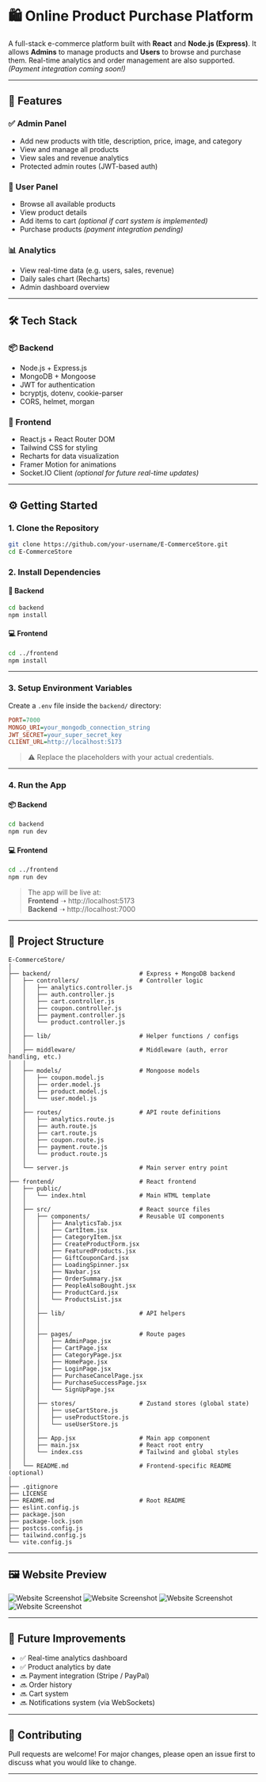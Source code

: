 # 🛍️ Online Product Purchase Platform

A full-stack e-commerce platform built with **React** and **Node.js (Express)**. It allows **Admins** to manage products and **Users** to browse and purchase them. Real-time analytics and order management are also supported. *(Payment integration coming soon!)*

---

## 🚀 Features

### ✅ Admin Panel
- Add new products with title, description, price, image, and category
- View and manage all products
- View sales and revenue analytics
- Protected admin routes (JWT-based auth)

### 👤 User Panel
- Browse all available products
- View product details
- Add items to cart *(optional if cart system is implemented)*
- Purchase products *(payment integration pending)*

### 📊 Analytics
- View real-time data (e.g. users, sales, revenue)
- Daily sales chart (Recharts)
- Admin dashboard overview

---

## 🛠️ Tech Stack

### 📦 Backend
- Node.js + Express.js
- MongoDB + Mongoose
- JWT for authentication
- bcryptjs, dotenv, cookie-parser
- CORS, helmet, morgan

### 🎨 Frontend
- React.js + React Router DOM
- Tailwind CSS for styling
- Recharts for data visualization
- Framer Motion for animations
- Socket.IO Client *(optional for future real-time updates)*

---

## ⚙️ Getting Started

### 1. Clone the Repository

```bash
git clone https://github.com/your-username/E-CommerceStore.git
cd E-CommerceStore
```

### 2. Install Dependencies

#### 🔧 Backend

```bash
cd backend
npm install
```

#### 💻 Frontend

```bash
cd ../frontend
npm install
```

---

### 3. Setup Environment Variables

Create a `.env` file inside the `backend/` directory:

```ini
PORT=7000
MONGO_URI=your_mongodb_connection_string
JWT_SECRET=your_super_secret_key
CLIENT_URL=http://localhost:5173
```

> ⚠️ Replace the placeholders with your actual credentials.

---

### 4. Run the App

#### 📦 Backend

```bash
cd backend
npm run dev
```

#### 💻 Frontend

```bash
cd ../frontend
npm run dev
```

> The app will be live at:  
> **Frontend** ➝ http://localhost:5173  
> **Backend** ➝ http://localhost:7000

---
## 📁 Project Structure

```
E-CommerceStore/
│
├── backend/                         # Express + MongoDB backend
│   ├── controllers/                 # Controller logic
│   │   ├── analytics.controller.js
│   │   ├── auth.controller.js
│   │   ├── cart.controller.js
│   │   ├── coupon.controller.js
│   │   ├── payment.controller.js
│   │   └── product.controller.js
│   │
│   ├── lib/                         # Helper functions / configs
│   │
│   ├── middleware/                  # Middleware (auth, error handling, etc.)
│   │
│   ├── models/                      # Mongoose models
│   │   ├── coupon.model.js
│   │   ├── order.model.js
│   │   ├── product.model.js
│   │   └── user.model.js
│   │
│   ├── routes/                      # API route definitions
│   │   ├── analytics.route.js
│   │   ├── auth.route.js
│   │   ├── cart.route.js
│   │   ├── coupon.route.js
│   │   ├── payment.route.js
│   │   └── product.route.js
│   │
│   └── server.js                    # Main server entry point
│
├── frontend/                        # React frontend
│   ├── public/
│   │   └── index.html               # Main HTML template
│   │
│   ├── src/                         # React source files
│   │   ├── components/              # Reusable UI components
│   │   │   ├── AnalyticsTab.jsx
│   │   │   ├── CartItem.jsx
│   │   │   ├── CategoryItem.jsx
│   │   │   ├── CreateProductForm.jsx
│   │   │   ├── FeaturedProducts.jsx
│   │   │   ├── GiftCouponCard.jsx
│   │   │   ├── LoadingSpinner.jsx
│   │   │   ├── Navbar.jsx
│   │   │   ├── OrderSummary.jsx
│   │   │   ├── PeopleAlsoBought.jsx
│   │   │   ├── ProductCard.jsx
│   │   │   └── ProductsList.jsx
│   │   │
│   │   ├── lib/                     # API helpers
│   │   │   
│   │   │
│   │   ├── pages/                   # Route pages
│   │   │   ├── AdminPage.jsx
│   │   │   ├── CartPage.jsx
│   │   │   ├── CategoryPage.jsx
│   │   │   ├── HomePage.jsx
│   │   │   ├── LoginPage.jsx
│   │   │   ├── PurchaseCancelPage.jsx
│   │   │   ├── PurchaseSuccessPage.jsx
│   │   │   └── SignUpPage.jsx
│   │   │
│   │   ├── stores/                  # Zustand stores (global state)
│   │   │   ├── useCartStore.js
│   │   │   ├── useProductStore.js
│   │   │   └── useUserStore.js
│   │   │
│   │   ├── App.jsx                  # Main app component
│   │   ├── main.jsx                 # React root entry
│   │   └── index.css                # Tailwind and global styles
│   │
│   └── README.md                    # Frontend-specific README (optional)
│
├── .gitignore
├── LICENSE
├── README.md                        # Root README
├── eslint.config.js
├── package.json
├── package-lock.json
├── postcss.config.js
├── tailwind.config.js
└── vite.config.js
```


---

## 🖼️ Website Preview

![Website Screenshot](./screen/github.PNG)
![Website Screenshot](./screen/github1.PNG)
![Website Screenshot](./screen/github2.PNG)
![Website Screenshot](./screen/github3.PNG)

---

## 🧠 Future Improvements

- ✅ Real-time analytics dashboard
- ✅ Product analytics by date
- 🔜 Payment integration (Stripe / PayPal)
- 🔜 Order history
- 🔜 Cart system
- 🔜 Notifications system (via WebSockets)

---

## 🤝 Contributing

Pull requests are welcome! For major changes, please open an issue first to discuss what you would like to change.

---

